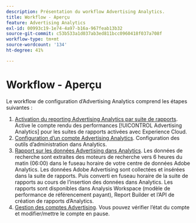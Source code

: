 ```yaml
---
description: Présentation du workflow Advertising Analytics.
title: Workflow - Aperçu
feature: Advertising Analytics
exl-id: 00993c19-1e74-4a97-b16a-967feab13b32
source-git-commit: c53b533a1d037ab3ed811bcc0960418f037a708f
workflow-type: tm+mt
source-wordcount: '134'
ht-degree: 41%

---
```


# Workflow - Aperçu

Le workflow de configuration d’Advertising Analytics comprend les étapes suivantes :

<!--
>[!VIDEO](https://video.tv.adobe.com/v/23119/?quality=12)
-->

1. [Activation du reporting Advertising Analytics par suite de rapports](/help/integrate/c-advertising-analytics/c-adanalytics-workflow/aa-provision-rs.md). Active le compte rendu des performances [!UICONTROL Advertising Analytics] pour les suites de rapports activées avec Experience Cloud.
2. [Configuration d’un compte Advertising Analytics](/help/integrate/c-advertising-analytics/c-adanalytics-workflow/aa-create-ad-account.md). Configuration des outils d’administration dans Analytics.
3. [Rapport sur les données Advertising dans Analytics](/help/integrate/c-advertising-analytics/c-adanalytics-workflow/aa-report-ad-data-an.md). Les données de recherche sont extraites des moteurs de recherche vers 6 heures du matin (06:00) dans le fuseau horaire de votre centre de données Adobe Analytics. Les données Adobe Advertising sont collectées et insérées dans la suite de rapports. Puis converti en fuseau horaire de la suite de rapports au cours de l’insertion des données dans Analytics. Les rapports sont disponibles dans Analysis Workspace (modèle de performance de référencement payant), Report Builder et l’API de création de rapports d’Analytics.
4. [Gestion des comptes Advertising](/help/integrate/c-advertising-analytics/c-adanalytics-workflow/aa-manage-ad-accounts.md). Vous pouvez vérifier l’état du compte et modifier/mettre le compte en pause.
